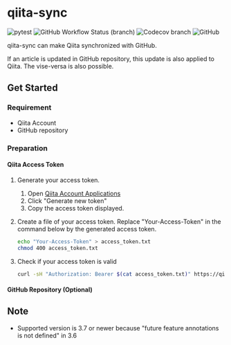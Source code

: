 # qiita-sync

![pytest](https://github.com/wak109/qiita-sync/actions/workflows/pytest.yml/badge.svg)
![GitHub Workflow Status (branch)](https://img.shields.io/github/workflow/status/wak109/qiita-sync/Python%20Test/main)
![Codecov branch](https://img.shields.io/codecov/c/github/wak109/qiita-sync/main)
![GitHub](https://img.shields.io/github/license/wak109/qiita-sync)

qiita-sync can make Qiita synchronized with GitHub.

If an article is updated in GitHub repository, this update is also applied to Qiita.
The vise-versa is also possible.


## Get Started

### Requirement

- Qiita Account
- GitHub repository

### Preparation

#### Qiita Access Token

1. Generate your access token.

   1. Open [Qiita Account Applications](https://qiita.com/settings/applications)
   1. Click "Generate new token"
   1. Copy the access token displayed.

1. Create a file of your access token.
   Replace "Your-Access-Token" in the command below by the generated access token.

   ```bash
   echo "Your-Access-Token" > access_token.txt
   chmod 400 access_token.txt
   ```

1. Check if your access token is valid
 
   ```bash
   curl -sH "Authorization: Bearer $(cat access_token.txt)" https://qiita.com/api/v2/authenticated_user/items
   ```
#### GitHub Repository (Optional)



## Note

- Supported version is 3.7 or newer because "future feature annotations is not defined" in 3.6

